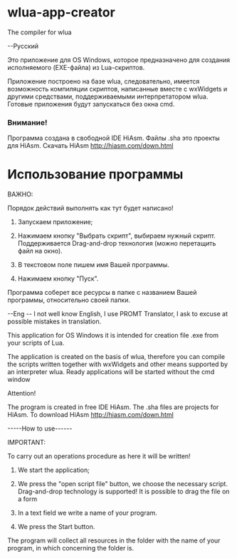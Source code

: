 # wlua-app-creator
The compiler for wlua

--Русский

Это приложение для OS Windows, которое предназначено для создания исполняемого (EXE-файла) из Lua-скриптов.

Приложение построено на базе wlua, следовательно, имеется возможность компиляции скриптов, написанные вместе с wxWidgets и другими средствами, поддерживаемыми интерпретатором wlua. Готовые приложения будут запускаться без окна cmd.


### Внимание!

Программа создана в свободной IDE HiAsm. Файлы .sha это проекты для HiAsm. Скачать HiAsm http://hiasm.com/down.html


# Использование программы

ВАЖНО:

Порядок действий выполнять как тут будет написано!

1. Запускаем приложение;

2. Нажимаем кнопку "Выбрать скрипт", выбираем нужный скрипт. Поддерживается Drag-and-drop технология (можно перетащить файл на окно).

3. В текстовом поле пишем имя Вашей программы.

4. Нажимаем кнопку "Пуск".

Программа соберет все ресурсы в папке с названием Вашей программы, относительно своей папки.

--Eng -- I not well know English, I use PROMT Translator, I ask to excuse at possible mistakes in translation.

This application for OS Windows it is intended for creation file .exe from your scripts of Lua.

The application is created on the basis of wlua, therefore you can compile the scripts written together with wxWidgets and other means supported by an interpreter wlua. Ready applications will be started without the cmd window

Attention!

The program is created in free IDE HiAsm. The .sha files are projects for HiAsm. To download HiAsm http://hiasm.com/down.html


-----How to use------

IMPORTANT:

To carry out an operations procedure as here it will be written!

1. We start the application;

2. We press the "open script file" button, we choose the necessary script. Drag-and-drop technology is supported! It is possible to drag the file on a form

3. In a text field we write a name of your program.

4. We press the Start button.

The program will collect all resources in the folder with the name of your program, in which concerning the folder is.
